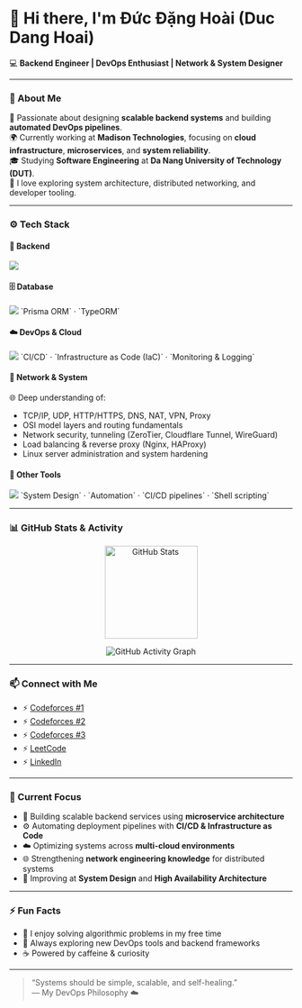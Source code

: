# 👋 Hi there, I'm Đức Đặng Hoài (Duc Dang Hoai)

💻 **Backend Engineer | DevOps Enthusiast | Network & System Designer**

---

### 🧠 About Me

🚀 Passionate about designing **scalable backend systems** and building **automated DevOps pipelines**.  
🌍 Currently working at **Madison Technologies**, focusing on **cloud infrastructure**, **microservices**, and **system reliability**.  
🎓 Studying **Software Engineering** at **Da Nang University of Technology (DUT)**.  
💬 I love exploring system architecture, distributed networking, and developer tooling.

---

### ⚙️ Tech Stack

#### 🧩 Backend  
<img src="https://skillicons.dev/icons?i=nodejs,python,go,nestjs,express,fastapi" />

#### 🗄️ Database  
<img src="https://skillicons.dev/icons?i=postgresql,mysql,mongodb,redis" />  
`Prisma ORM` · `TypeORM`

#### ☁️ DevOps & Cloud  
<img src="https://skillicons.dev/icons?i=docker,kubernetes,aws,azure,nginx,cloudflare,githubactions" />  
`CI/CD` · `Infrastructure as Code (IaC)` · `Monitoring & Logging`

#### 🧠 Network & System  
🌐 Deep understanding of:
- TCP/IP, UDP, HTTP/HTTPS, DNS, NAT, VPN, Proxy  
- OSI model layers and routing fundamentals  
- Network security, tunneling (ZeroTier, Cloudflare Tunnel, WireGuard)  
- Load balancing & reverse proxy (Nginx, HAProxy)  
- Linux server administration and system hardening

#### 🧩 Other Tools  
<img src="https://skillicons.dev/icons?i=linux,bash,powershell,git,github,vscode" />  
`System Design` · `Automation` · `CI/CD pipelines` · `Shell scripting`

---

### 📊 GitHub Stats & Activity

<p align="center">
  <img src="https://github-readme-stats.vercel.app/api?username=daikaduc05&show_icons=true&theme=tokyonight&hide_border=true" alt="GitHub Stats" height="165" />
</p>

<p align="center">
  <img src="https://github-readme-activity-graph.vercel.app/graph?username=daikaduc05&theme=tokyo-night&hide_border=true&area=true" alt="GitHub Activity Graph" />
</p>

---

### 📫 Connect with Me

- ⚡ [Codeforces #1](https://codeforces.com/profile/bkdn24.dakduk12)  
- ⚡ [Codeforces #2](https://codeforces.com/profile/daikaduc)
- ⚡ [Codeforces #3](https://codeforces.com/profile/bkdn25.azu)
- ⚡ [LeetCode](https://leetcode.com/u/daikaduc/)  
- ⚡ [LinkedIn](https://www.linkedin.com/in/duc-dang-hoai-b15647177/)

---

### 🌱 Current Focus

- 🧩 Building scalable backend services using **microservice architecture**  
- ⚙️ Automating deployment pipelines with **CI/CD & Infrastructure as Code**  
- ☁️ Optimizing systems across **multi-cloud environments**  
- 🌐 Strengthening **network engineering knowledge** for distributed systems  
- 🧭 Improving at **System Design** and **High Availability Architecture**

---

### ⚡ Fun Facts

- 🧩 I enjoy solving algorithmic problems in my free time  
- 🧠 Always exploring new DevOps tools and backend frameworks  
- ☕ Powered by caffeine & curiosity  

---

> “Systems should be simple, scalable, and self-healing.”  
> — My DevOps Philosophy ☁️
